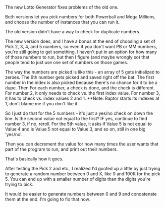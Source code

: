 The new Lotto Generator fixes problems of the old one.

Both versions let you pick numbers for both Powerball and Mega Millions, and choose the number of instances that you can run it.

The old version didn't have a way to check for duplicate numbers.

The new version does, and I have a bonus at the end of choosing a set of Pick 2, 3, 4, and 5 numbers, so even if you don't want PB or MM numbers, you're still going to get something. I haven't put in an option for how many of those numbers to run, but then I figure (and maybe wrongly so) that people tend to just use one set of numbers on those games.

The way the numbers are picked is like this - an array of 5 gets initialized to zeroes. The 6th number gets picked and saved right off the bat. The first number in the index is also picked because there's no chance for it to be a dupe. Then For each number, a check is done, and the check is different. For number 2, it only needs to check vs. the first index value. For number 3, it has to check vs. index values 2 and 1. **Note: Raptor starts its indexes at 1, don't blame me if you don't like it

So I just do that for the 5 numbers - it's just a yes/no check on down the line. Is the second value not equal to the first? IF yes, continue to find number 3, if no, reroll. For the 5th value, it asks if Value 5 is not equal to Value 4 and is Value 5 not equal to Value 3, and so on, still in one big 'yes/no'.

Then you can decrement the value for how many times the user wants that part of the program to run, and print out their numbers.

That's basically how it goes. 

After testing the Pick 2 and etc.,  I realized I'd goofed up a little by just trying to generate a random number between 0 and X, like 0 and 100K for the pick 5. You can end up with a smaller number of digits than the digits you're trying to pick.

It would be easier to generate numbers between 0 and 9 and concatenate them at the end. I'm going to fix that now.




